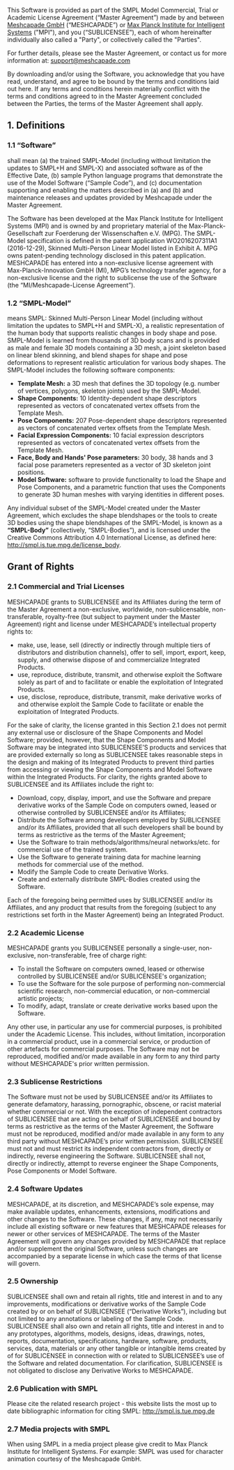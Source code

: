 This Software is provided as part of the SMPL Model Commercial, Trial or Academic License Agreement (“Master Agreement”) made by and between [Meshcapade GmbH](www.meshcapade.com) (“MESHCAPADE”) or [Max Planck Institute for Intelligent Systems](https://smpl.is.tue.mpg.de/modellicense) ("MPI"), and you (“SUBLICENSEE”), each of whom hereinafter individually also called a "Party", or collectively called the "Parties". 

For further details, please see the Master Agreement, or contact us for more information at: [support@meshcapade.com](support@meshcapade.com)

By downloading and/or using the Software, you acknowledge that you have read, understand, and agree to be bound by the terms and conditions laid out here. If any terms and conditions herein materially conflict with the terms and conditions agreed to in the Master Agreement concluded between the Parties, the terms of the Master Agreement shall apply.

## 1.  Definitions

### 1.1 “Software”
shall mean (a) the trained SMPL-Model (including without limitation the updates to SMPL+H and SMPL-X) and associated software as of the Effective Date, (b) sample Python language programs that demonstrate the use of the Model Software (“Sample Code”), and (c) documentation supporting and enabling the matters described in (a) and (b) and maintenance releases and updates provided by Meshcapade under the Master Agreement.

The Software has been developed at the Max Planck Institute for Intelligent Systems (MPI) and is owned by and proprietary material of the Max-Planck-Gesellschaft zur Foerderung der Wissenschaften e.V. (MPG). The SMPL-Model specification is defined in the patent application WO2016207311A1 (2016-12-29), Skinned Multi-Person Linear Model listed in Exhibit A. MPG owns patent-pending technology disclosed in this patent application. MESHCAPADE has entered into a non-exclusive license agreement with Max-Planck-Innovation GmbH (MI), MPG’s technology transfer agency, for a non-exclusive license and the right to sublicense the use of the Software (the “MI/Meshcapade-License Agreement”).

### 1.2 “SMPL-Model”
means SMPL: Skinned Multi-Person Linear Model (including without limitation the updates to SMPL+H and SMPL-X), a realistic representation of the human body that supports realistic changes in body shape and pose. SMPL-Model is learned from thousands of 3D body scans and is provided as male and female 3D models containing a 3D mesh, a joint skeleton based on linear blend skinning, and blend shapes for shape and pose deformations to represent realistic articulation for various body shapes. The SMPL-Model  includes the following software components:

- **Template Mesh:** a 3D mesh that defines the 3D topology (e.g. number of vertices, polygons, skeleton joints) used by the SMPL-Model.
- **Shape Components:** 10 Identity-dependent shape descriptors represented as vectors of concatenated vertex offsets from the Template Mesh.
- **Pose Components:** 207 Pose-dependent shape descriptors represented as vectors of concatenated vertex offsets from the Template Mesh.
- **Facial Expression Components:** 10 facial expression descriptors represented as vectors of concatenated vertex offsets from the Template Mesh.
- **Face, Body and Hands' Pose parameters:** 30 body, 38 hands and 3 facial pose parameters represented as a vector of 3D skeleton joint positions.
- **Model Software:** software to provide functionality to load the Shape and Pose Components, and a parametric function that uses the Components to generate 3D human meshes with varying identities in different poses.

Any individual subset of the SMPL-Model created under the Master Agreement, which excludes the shape blendshapes or the tools to create 3D bodies using the shape blendshapes of the SMPL-Model, is known as a **“SMPL-Body”** (collectively, “SMPL-Bodies”), and is licensed under the Creative Commons Attribution 4.0 International License, as defined here:
http://smpl.is.tue.mpg.de/license_body.

## Grant of Rights 

### 2.1 Commercial and Trial Licenses
MESHCAPADE grants to SUBLICENSEE and its Affiliates during the term of the Master Agreement a non-exclusive, worldwide, non-sublicensable, non-transferable, royalty-free (but subject to payment under the Master Agreement) right and license under MESHCAPADE’s intellectual property rights to:

- make, use, lease, sell (directly or indirectly through multiple tiers of distributors and distribution channels), offer to sell, import, export, keep, supply, and otherwise dispose of and commercialize Integrated Products.
- use, reproduce, distribute, transmit, and otherwise exploit the Software solely as part of and to facilitate or enable the exploitation of Integrated Products.
- use, disclose, reproduce, distribute, transmit, make derivative works of and otherwise exploit the Sample Code to facilitate or enable the exploitation of Integrated Products.

For the sake of clarity, the license granted in this Section 2.1 does not permit any external use or disclosure of the Shape Components and Model Software; provided, however, that the Shape Components and Model Software may be integrated into SUBLICENSEE’S products and services that are provided externally so long as SUBLICENSEE takes reasonable steps in the design and making of its Integrated Products to prevent third parties from accessing or viewing the Shape Components and Model Software within the Integrated Products. For clarity, the rights granted above to SUBLICENSEE and its Affiliates include the right to:

- Download, copy, display, import, and use the Software and prepare derivative works of the Sample Code on computers owned, leased or otherwise controlled by SUBLICENSEE and/or its Affiliates;
- Distribute the Software among developers employed by SUBLICENSEE and/or its Affiliates, provided that all such developers shall be bound by terms as restrictive as the terms of the Master Agreement;
- Use the Software to train methods/algorithms/neural networks/etc. for commercial use of the trained system.
- Use the Software to generate training data for machine learning methods for commercial use of the method.
- Modify the Sample Code to create Derivative Works.
- Create and externally distribute SMPL-Bodies created using the Software.

Each of the foregoing being permitted uses by SUBLICENSEE and/or its Affiliates, and any product that results from the foregoing (subject to any restrictions set forth in the Master Agreement) being an Integrated Product.

### 2.2 Academic License

MESHCAPADE grants you SUBLICENSEE personally a single-user, non-exclusive, non-transferable, free of charge right:

- To install the Software on computers owned, leased or otherwise controlled by SUBLICENSEE and/or SUBLICENSEE's organization;
- To use the Software for the sole purpose of performing non-commercial scientific research, non-commercial education, or non-commercial artistic projects;
- To modify, adapt, translate or create derivative works based upon the Software.

Any other use, in particular any use for commercial purposes, is prohibited under the Academic License. This includes, without limitation, incorporation in a commercial product, use in a commercial service, or production of other artefacts for commercial purposes. The Software may not be reproduced, modified and/or made available in any form to any third party without MESHCAPADE's prior written permission.

### 2.3 Sublicense Restrictions
The Software must not be used by SUBLICENSEE and/or its Affiliates to generate defamatory, harassing, pornographic, obscene, or racist material whether commercial or not. With the exception of independent contractors of SUBLICENSEE that are acting on behalf of SUBLICENSEE and bound by terms as restrictive as the terms of the Master Agreement, the Software must not be reproduced, modified and/or made available in any form to any third party without MESHCAPADE’s prior written permission. SUBLICENSEE must not and must restrict its independent contractors from, directly or indirectly, reverse engineering the Software. SUBLICENSEE shall not, directly or indirectly, attempt to reverse engineer the Shape Components, Pose Components or Model Software.

### 2.4 Software Updates
MESHCAPADE, at its discretion, and MESHCAPADE’s sole expense, may make available updates, enhancements, extensions, modifications and other changes to the Software. These changes, if any, may not necessarily include all existing software or new features that MESHCAPADE releases for newer or other services of MESHCAPADE. The terms of the Master Agreement will govern any changes provided by MESHCAPADE that replace and/or supplement the original Software, unless such changes are accompanied by a separate license in which case the terms of that license will govern.

### 2.5 Ownership
SUBLICENSEE shall own and retain all rights, title and interest in and to any improvements, modifications or derivative works of the Sample Code created by or on behalf of SUBLICENSEE (“Derivative Works”), including but not limited to any annotations or labeling of the Sample Code. SUBLICENSEE shall also own and retain all rights, title and interest in and to any prototypes, algorithms, models, designs, ideas, drawings, notes, reports, documentation, specifications, hardware, software, products, services, data, materials or any other tangible or intangible items created by of for SUBLICENSEE in connection with or related to SUBLICENSEE’s use of the Software and related documentation.  For clarification, SUBLICENSEE is not obligated to disclose any Derivative Works to MESHCAPADE.

### 2.6 Publication with SMPL
Please cite the related research project - this website lists the most up to date bibliographic information for citing SMPL: http://smpl.is.tue.mpg.de

### 2.7 Media projects with SMPL
When using SMPL in a media project please give credit to Max Planck Institute for Intelligent Systems. For example: SMPL was used for character animation courtesy of the Meshcapade GmbH.
